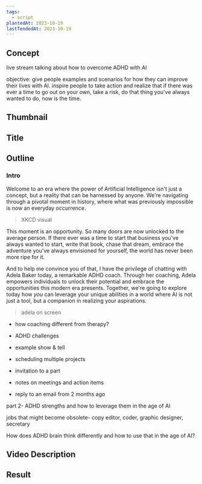 ```yaml
---
tags:
  - script
plantedAt: 2023-10-19
lastTendedAt: 2023-10-19
---
```

## Concept

live stream talking about how to overcome ADHD with AI

objective: give people examples and scenarios for how they can improve their lives with AI. inspire people to take action and realize that if there was ever a time to go out on your own, take a risk, do that thing you've always wanted to do, now is the time.

## Thumbnail

## Title

## Outline

### Intro

Welcome to an era where the power of Artificial Intelligence isn't just a concept, but a reality that can be harnessed by anyone. We're navigating through a pivotal moment in history, where what was previously impossible is now an everyday occurrence.

> XKCD visual

This moment is an opportunity. So many doors are now unlocked to the average person. If there ever was a time to start that business you've always wanted to start, write that book, chase that dream, embrace the adventure you've always envisioned for yourself, the world has never been more ripe for it.

And to help me convince you of that, I have the privilege of chatting with Adela Baker today, a remarkable ADHD coach. Through her coaching, Adela empowers individuals to unlock their potential and embrace the opportunities this modern era presents. Together, we're going to explore today how *you* can leverage your unique abilities in a world where AI is not just a tool, but a companion in realizing your aspirations.

> adela on screen

* how coaching different from therapy?

* ADHD challenges
* example show & tell
* scheduling multiple projects
* invitation to a part
* notes on meetings and action items
* reply to an email from 2 months ago

part 2- ADHD strengths and how to leverage them in the age of AI

jobs that might become obsolete- copy editor, coder, graphic designer, secretary

How does ADHD brain think differently and how to use that in the age of AI?
## Video Description
## Result
